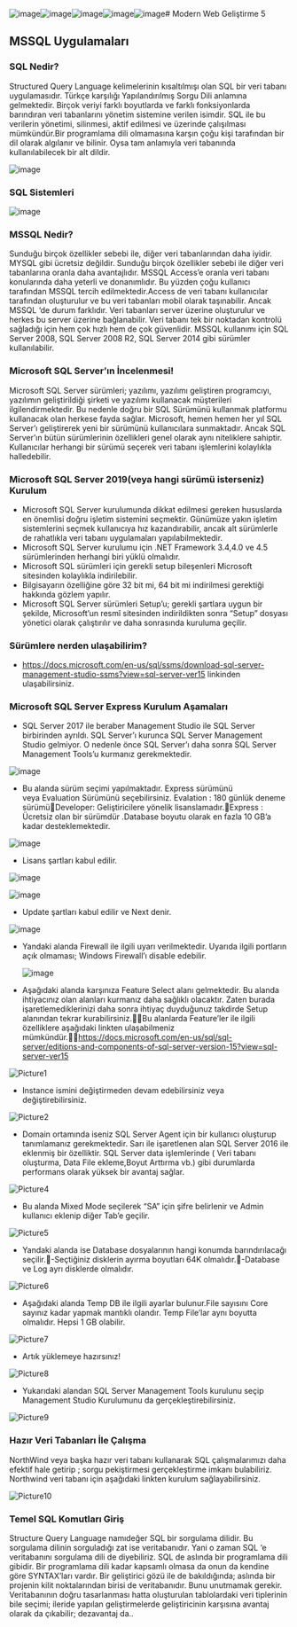 ![image](https://github.com/KardelRuveyda/sektor-kampuste-sanayi-bakanligi/assets/33912144/d373c6b5-640e-4f4a-80ec-8106209b830a)![image](https://github.com/KardelRuveyda/sektor-kampuste-sanayi-bakanligi/assets/33912144/ec23683c-1338-44ec-b56e-59e9aaafb731)![image](https://github.com/KardelRuveyda/sektor-kampuste-sanayi-bakanligi/assets/33912144/520a3132-94c7-400d-9890-309d5bb6c4cc)![image](https://github.com/KardelRuveyda/sektor-kampuste-sanayi-bakanligi/assets/33912144/9c8fa256-6527-4454-9ace-ab057506db97)![image](https://github.com/KardelRuveyda/sektor-kampuste-sanayi-bakanligi/assets/33912144/a5cf46b7-99b9-4ea0-be9d-eca4edf90c56)#  Modern Web Geliştirme 5


## MSSQL Uygulamaları

### SQL Nedir?

Structured Query Language kelimelerinin kısaltılmışı olan SQL bir veri tabanı uygulamasıdır. Türkçe karşılığı Yapılandırılmış Sorgu Dili anlamına gelmektedir.
Birçok veriyi farklı boyutlarda ve farklı fonksiyonlarda barındıran veri tabanlarını yönetim sistemine verilen isimdir. SQL ile bu verilerin yönetimi, silinmesi, aktif edilmesi ve üzerinde çalışılması mümkündür.Bir programlama dili olmamasına karşın çoğu kişi tarafından bir dil olarak algılanır ve bilinir. Oysa tam anlamıyla veri tabanında kullanılabilecek bir alt dildir.

![image](https://github.com/KardelRuveyda/sektor-kampuste-sanayi-bakanligi/assets/33912144/de8f5bae-02b9-43cf-a76d-f97ac5eccd3e)

### SQL Sistemleri

![image](https://github.com/KardelRuveyda/sektor-kampuste-sanayi-bakanligi/assets/33912144/2509b971-821d-426a-848f-958565570d4a)

### MSSQL Nedir?

Sunduğu birçok özellikler sebebi ile, diğer veri tabanlarından daha iyidir. MYSQL gibi ücretsiz değildir. Sunduğu birçok özellikler sebebi ile diğer veri tabanlarına oranla daha avantajlıdır. MSSQL Access’e oranla veri tabanı konularında daha yeterli ve donanımlıdır. Bu yüzden çoğu kullanıcı tarafından MSSQL tercih edilmektedir.Access de veri tabanı kullanıcılar tarafından oluşturulur ve bu veri tabanları mobil olarak taşınabilir. Ancak MSSQL ‘de durum farklıdır. Veri tabanları server üzerine oluşturulur ve herkes bu server üzerine bağlanabilir. Veri tabanı tek bir noktadan kontrolü sağladığı için hem çok hızlı hem de çok güvenlidir. MSSQL kullanımı için SQL Server 2008, SQL Server 2008 R2, SQL Server 2014 gibi sürümler kullanılabilir.

### Microsoft SQL Server’ın İncelenmesi!

Microsoft SQL Server sürümleri; yazılımı, yazılımı geliştiren programcıyı, yazılımın geliştirildiği şirketi ve yazılımı kullanacak müşterileri ilgilendirmektedir. Bu nedenle doğru bir SQL Sürümünü kullanmak platformu kullanacak olan herkese fayda sağlar. Microsoft, hemen hemen her yıl SQL Server’ı geliştirerek yeni bir sürümünü kullanıcılara sunmaktadır. Ancak SQL Server’ın bütün sürümlerinin özellikleri genel olarak aynı niteliklere sahiptir. Kullanıcılar herhangi bir sürümü seçerek veri tabanı işlemlerini kolaylıkla halledebilir.

### Microsoft SQL Server 2019(veya hangi sürümü isterseniz) Kurulum

- Microsoft SQL Server kurulumunda dikkat edilmesi gereken hususlarda en önemlisi doğru işletim sistemini seçmektir. Günümüze yakın işletim sistemlerini seçmek kullanıcıya hız kazandırabilir, ancak alt sürümlerle de rahatlıkla veri tabanı uygulamaları yapılabilmektedir.
- Microsoft SQL Server kurulumu için .NET Framework 3.4,4.0 ve 4.5 sürümlerinden herhangi biri yüklü olmalıdır.
- Microsoft SQL sürümleri için gerekli setup bileşenleri Microsoft sitesinden kolaylıkla indirilebilir.
- Bilgisayarın özelliğine göre 32 bit mi, 64 bit mi indirilmesi gerektiği hakkında gözlem yapılır.
- Microsoft SQL Server sürümleri Setup’u; gerekli şartlara uygun bir şekilde, Microsoft’un resmî sitesinden indirildikten sonra “Setup” dosyası yönetici olarak çalıştırılır ve daha sonrasında kuruluma geçilir.

### Sürümlere nerden ulaşabilirim?

- https://docs.microsoft.com/en-us/sql/ssms/download-sql-server-management-studio-ssms?view=sql-server-ver15 linkinden ulaşabilirsiniz.

### Microsoft SQL Server Express Kurulum Aşamaları

- SQL Server 2017 ile beraber Management Studio ile SQL Server birbirinden ayrıldı. SQL Server’ı kurunca SQL Server Management Studio gelmiyor. O nedenle önce SQL Server’ı daha sonra SQL Server Management Tools’u kurmanız gerekmektedir.

![image](https://github.com/KardelRuveyda/sektor-kampuste-sanayi-bakanligi/assets/33912144/cdb924f9-f115-46bb-994d-c4fa368d1142)

- Bu alanda sürüm seçimi yapılmaktadır. Express sürümünü veya Evaluation Sürümünü seçebilirsiniz.
Evalation : 180 günlük deneme sürümüDeveloper: Geliştiricilere yönelik lisanslamadır.Express : Ücretsiz olan bir sürümdür .Database boyutu olarak en fazla 10 GB’a kadar desteklemektedir.

![image](https://github.com/KardelRuveyda/sektor-kampuste-sanayi-bakanligi/assets/33912144/0a58bd10-ab43-4cf5-b984-d72d48465bbe)

- Lisans şartları kabul edilir.

![image](https://github.com/KardelRuveyda/sektor-kampuste-sanayi-bakanligi/assets/33912144/54e28c54-a9ae-4427-880d-37318e427832)

![image](https://github.com/KardelRuveyda/sektor-kampuste-sanayi-bakanligi/assets/33912144/f4c64149-5731-4276-b7ae-8055bb172dbf)

- Update şartları kabul edilir ve Next denir.

![image](https://github.com/KardelRuveyda/sektor-kampuste-sanayi-bakanligi/assets/33912144/cb215b10-2013-48d0-9ff6-2d6c54f27ac6)

- Yandaki alanda Firewall ile ilgili uyarı verilmektedir. Uyarıda ilgili portların açık olmaması; Windows Firewall’ı disable edebilir.

  ![image](https://github.com/KardelRuveyda/sektor-kampuste-sanayi-bakanligi/assets/33912144/e2792720-3c45-49ce-83fa-3ba6180984f4)

- Aşağıdaki alanda karşınıza Feature Select alanı gelmektedir. Bu alanda ihtiyacınız olan alanları kurmanız daha sağlıklı olacaktır. Zaten burada işaretlemediklerinizi daha sonra ihtiyaç duyduğunuz takdirde Setup alanından tekrar kurabilirsiniz.Bu alanlarda Feature’ler ile ilgili özelliklere aşağıdaki linkten ulaşabilmeniz mümkündür.https://docs.microsoft.com/en-us/sql/sql-server/editions-and-components-of-sql-server-version-15?view=sql-server-ver15

![Picture1](https://github.com/KardelRuveyda/sektor-kampuste-sanayi-bakanligi/assets/33912144/754f2244-0986-4aa0-a847-66d47827e003)

- Instance ismini değiştirmeden devam edebilirsiniz veya değiştirebilirsiniz.
  
![Picture2](https://github.com/KardelRuveyda/sektor-kampuste-sanayi-bakanligi/assets/33912144/9c3a506e-ef51-40ff-9b83-5676bd12f04c)

- Domain ortamında iseniz SQL Server Agent için bir kullanıcı oluşturup tanımlamanız gerekmektedir. Sarı ile işaretlenen alan SQL Server 2016 ile eklenmiş bir özelliktir. SQL Server data işlemlerinde ( Veri tabanı oluşturma, Data File ekleme,Boyut Arttırma vb.) gibi durumlarda performans olarak yüksek bir avantaj sağlar.

![Picture4](https://github.com/KardelRuveyda/sektor-kampuste-sanayi-bakanligi/assets/33912144/477b1ea6-ee07-435c-bdf3-a2f722328d25)

- Bu alanda Mixed Mode seçilerek “SA” için şifre belirlenir ve Admin kullanıcı eklenip diğer Tab’e geçilir.
  
![Picture5](https://github.com/KardelRuveyda/sektor-kampuste-sanayi-bakanligi/assets/33912144/1fd4fdae-0adf-4db3-bf21-48d16c3b7d16)

- Yandaki alanda ise Database dosyalarının hangi konumda barındırılacağı seçilir.-Seçtiğiniz disklerin ayırma boyutları 64K olmalıdır.-Database ve Log ayrı disklerde olmalıdır.
  
![Picture6](https://github.com/KardelRuveyda/sektor-kampuste-sanayi-bakanligi/assets/33912144/092f1880-7541-43e4-a7d1-fb1e3e884c20)

- Aşağıdaki alanda Temp DB ile ilgili ayarlar bulunur.File sayısını Core sayınız kadar yapmak mantıklı olandır. Temp File’lar aynı boyutta olmalıdır. Hepsi 1 GB olabilir.

![Picture7](https://github.com/KardelRuveyda/sektor-kampuste-sanayi-bakanligi/assets/33912144/2603c9ce-484f-4c74-aa20-896a2b9aa566)

- Artık yüklemeye hazırsınız!

![Picture8](https://github.com/KardelRuveyda/sektor-kampuste-sanayi-bakanligi/assets/33912144/30f7225a-e558-4936-9dfc-9d50d1c1eae9)

- Yukarıdaki alandan SQL Server Management Tools kurulunu seçip Management Studio Kurulumunu da gerçekleştirebilirsiniz.

![Picture9](https://github.com/KardelRuveyda/sektor-kampuste-sanayi-bakanligi/assets/33912144/5658d63e-f37d-4f81-85b7-dc681ad3e69f)

### Hazır Veri Tabanları İle Çalışma

NorthWind veya başka hazır veri tabanı kullanarak SQL çalışmalarımızı daha efektif hale getirip ; sorgu pekiştirmesi gerçekleştirme imkanı bulabiliriz. Northwind veri tabanı için aşağıdaki linkten kurulum sağlayabilirsiniz.

![Picture10](https://github.com/KardelRuveyda/sektor-kampuste-sanayi-bakanligi/assets/33912144/72779678-e1e7-4457-a22c-ff0fc703c4f2)

### Temel SQL Komutları Giriş

Structure Query Language namıdeğer SQL bir sorgulama dilidir. Bu sorgulama dilinin sorguladığı zat ise veritabanıdır. Yani o zaman SQL ‘e veritabanını sorgulama dili de diyebiliriz.
SQL de aslında bir programlama dili gibidir. Bir programlama dili kadar kapsamlı olmasa da onun da kendine göre SYNTAX’ları vardır. Bir geliştirici gözü ile de bakıldığında; aslında bir projenin kilit noktalarından birisi de veritabanıdır. Bunu unutmamak gerekir. Veritabanının doğru tasarlanması hatta oluşturulan tablolardaki veri tiplerinin bile seçimi; ileride yapılan geliştirmelerde geliştiricinin karşısına avantaj olarak da çıkabilir; dezavantaj da..











